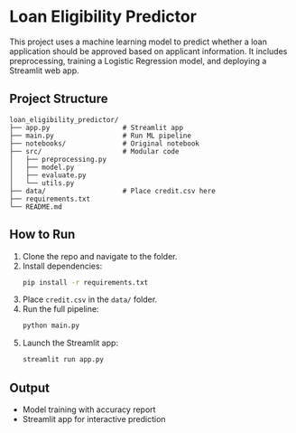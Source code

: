 # Loan Eligibility Predictor

This project uses a machine learning model to predict whether a loan application should be approved based on applicant information. It includes preprocessing, training a Logistic Regression model, and deploying a Streamlit web app.

## Project Structure

```
loan_eligibility_predictor/
├── app.py                  # Streamlit app
├── main.py                 # Run ML pipeline
├── notebooks/              # Original notebook
├── src/                    # Modular code
│   ├── preprocessing.py
│   ├── model.py
│   ├── evaluate.py
│   └── utils.py
├── data/                   # Place credit.csv here
├── requirements.txt
└── README.md
```

## How to Run

1. Clone the repo and navigate to the folder.
2. Install dependencies:
   ```bash
   pip install -r requirements.txt
   ```
3. Place `credit.csv` in the `data/` folder.
4. Run the full pipeline:
   ```bash
   python main.py
   ```
5. Launch the Streamlit app:
   ```bash
   streamlit run app.py
   ```

## Output

- Model training with accuracy report
- Streamlit app for interactive prediction
